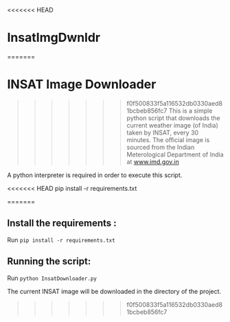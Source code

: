 <<<<<<< HEAD
# InsatImgDwnldr
=======
# INSAT Image Downloader
>>>>>>> f0f500833f5a116532db0330aed81bcbeb856fc7
 This is a simple python script that downloads the current weather image (of India) taken by INSAT, every 30 minutes. 
 The official image is sourced from the Indian Meterological Department of India at www.imd.gov.in 
 
 A python interpreter is required in order to execute this script. 
 
<<<<<<< HEAD
 pip install -r requirements.txt
 
 
=======
 ## Install the requirements :
 
 Run `pip install -r requirements.txt`
 
 ## Running the script: 
 
 Run `python InsatDownloader.py`
 
The current INSAT image will be downloaded in the directory of the project.
>>>>>>> f0f500833f5a116532db0330aed81bcbeb856fc7
